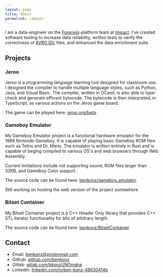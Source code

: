 ```yaml
---
layout: page
title: About
permalink: /about/
---
```


I am a data-engineer on the
[Forensiq](https://impact.com/ad-fraud-detection/)-platform team at [Impact](https://impact.com). 
I've created software tooling to increase data reliability, written tests to
verify the correctness of [AVRO IDL](https://avro.apache.org/docs/1.8.2/idl.html) files, 
and enhanced the data enrichment suite.

## Projects

### Jeroo

Jeroo is a programming language learning tool designed for classroom use. 
I designed the compiler to handle multiple language styles, such as Python, 
Java, and Visual Basic. The compiler, written in OCaml, is also able to 
type-check and generate efficent bytecode. The bytecode is then interpreted, 
in TypeScript, as various actions on the Jeroo game board.

The game can be played here: [jeroo.org/beta](https://www.jeroo.org/beta).

### Gameboy Emulator

My Gameboy Emulator project is a functional hardware emulator for the 1989
Nintendo Gameboy. It is capable of playing basic Gameboy ROM files such as
Tetris and Dr. Mario. The emulator is written entirely in Rust and is 
capable of beging compiled to various OS's and web browsers through Web Assembly. 

Current limitations include not supporting sound, ROM files larger than 32KB, 
and Gameboy Color support.

The source code can be found here: [benkonz/gameboy_emulator](https://github.com/benkonz/gameboy_emulator).

Still working on hosting the web version of the project somewhere.

### Bitset Container

My Bitset Container project is a C++ Header Only library that provides C++ STL
iterator functionality for bits of arbitrary length.

The source code can be found here: [benkonz/BitsetContainer](https://github.com/benkonz/BitsetContainer)

## Contact

- Email: [benkonz@protonmail.com](mailto:benkonz@protonmail.com)
- Github: [github.com/benkonz](https://github.com/benkonz)
- Gitlab: [gitlab.com/bkonzUNOmaha](https://gitlab.com/bkonzUNOmaha)
- Linkedin: [linkedin.com/in/ben-konz-48630414b](https://www.linkedin.com/in/ben-konz-48630414b)
